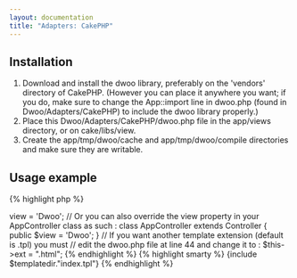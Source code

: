```yaml
---
layout: documentation
title: "Adapters: CakePHP"
---
```


## Installation
1. Download and install the dwoo library, preferably on the 'vendors' directory of CakePHP.
(However you can place it anywhere you want; if you do, make sure to change the App::import line in dwoo.php (found in Dwoo/Adapters/CakePHP) to include the dwoo library properly.)
2. Place this Dwoo/Adapters/CakePHP/dwoo.php file in the app/views directory, or on cake/libs/view.
3. Create the app/tmp/dwoo/cache and app/tmp/dwoo/compile directories and make sure they are writable.

## Usage example
{% highlight php %}
<?php
// In your controller class you need to change the view property to
// use Dwoo at some point in the execution using :
$this->view = 'Dwoo';
 
// Or you can also override the view property in your AppController class as such :
class AppController extends Controller {
    public $view = 'Dwoo';
}
 
// If you want another template extension (default is .tpl) you must
// edit the dwoo.php file at line 44 and change it to :
$this->ext = ".html";
{% endhighlight %}

{% highlight smarty %}
{include $templatedir."index.tpl"}
{% endhighlight %}